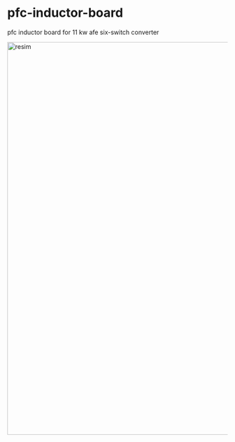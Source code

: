 # pfc-inductor-board
pfc inductor board for 11 kw afe six-switch converter

<img width="1076" height="900" alt="resim" src="https://github.com/user-attachments/assets/657afab7-1c01-4bcf-bfa0-ae9f7e3a8ca9" />
